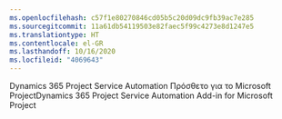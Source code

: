 ```yaml
---
ms.openlocfilehash: c57f1e80270846cd05b5c20d09dc9fb39ac7e285
ms.sourcegitcommit: 11a61db54119503e82faec5f99c4273e8d1247e5
ms.translationtype: HT
ms.contentlocale: el-GR
ms.lasthandoff: 10/16/2020
ms.locfileid: "4069643"
---
```

<span data-ttu-id="d89c8-101">Dynamics 365 Project Service Automation Πρόσθετο για το Microsoft Project</span><span class="sxs-lookup"><span data-stu-id="d89c8-101">Dynamics 365 Project Service Automation Add-in for Microsoft Project</span></span>